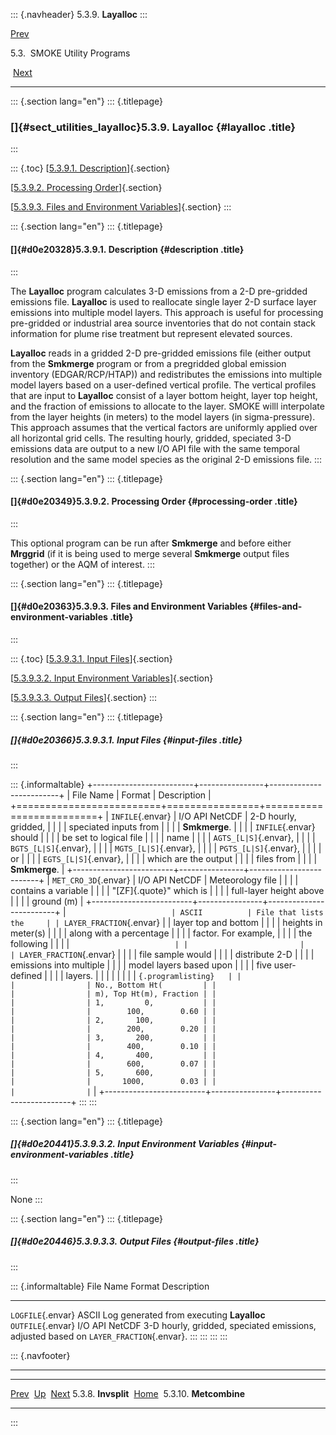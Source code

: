 ::: {.navheader}
5.3.9. **Layalloc**
:::

[Prev](ch05s03s08.html) 

5.3.  SMOKE Utility Programs

 [Next](ch05s03s10.html)

------------------------------------------------------------------------

::: {.section lang="en"}
::: {.titlepage}
<div>

<div>

### []{#sect_utilities_layalloc}5.3.9. **Layalloc** {#layalloc .title}

</div>

</div>
:::

::: {.toc}
[[5.3.9.1. Description](ch05s03s09.html#d0e20328)]{.section}

[[5.3.9.2. Processing Order](ch05s03s09.html#d0e20349)]{.section}

[[5.3.9.3. Files and Environment
Variables](ch05s03s09.html#d0e20363)]{.section}
:::

::: {.section lang="en"}
::: {.titlepage}
<div>

<div>

#### []{#d0e20328}5.3.9.1. Description {#description .title}

</div>

</div>
:::

The **Layalloc** program calculates 3-D emissions from a 2-D pre-gridded
emissions file. **Layalloc** is used to reallocate single layer 2-D
surface layer emissions into multiple model layers. This approach is
useful for processing pre-gridded or industrial area source inventories
that do not contain stack information for plume rise treatment but
represent elevated sources.

**Layalloc** reads in a gridded 2-D pre-gridded emissions file (either
output from the **Smkmerge** program or from a pregridded global
emission inventory (EDGAR/RCP/HTAP)) and redistributes the emissions
into multiple model layers based on a user-defined vertical profile. The
vertical profiles that are input to **Layalloc** consist of a layer
bottom height, layer top height, and the fraction of emissions to
allocate to the layer. SMOKE willl interpolate from the layer heights
(in meters) to the model layers (in sigma-pressure). This approach
assumes that the vertical factors are uniformly applied over all
horizontal grid cells. The resulting hourly, gridded, speciated 3-D
emissions data are output to a new I/O API file with the same temporal
resolution and the same model species as the original 2-D emissions
file.
:::

::: {.section lang="en"}
::: {.titlepage}
<div>

<div>

#### []{#d0e20349}5.3.9.2. Processing Order {#processing-order .title}

</div>

</div>
:::

This optional program can be run after **Smkmerge** and before either
**Mrggrid** (if it is being used to merge several **Smkmerge** output
files together) or the AQM of interest.
:::

::: {.section lang="en"}
::: {.titlepage}
<div>

<div>

#### []{#d0e20363}5.3.9.3. Files and Environment Variables {#files-and-environment-variables .title}

</div>

</div>
:::

::: {.toc}
[[5.3.9.3.1. Input Files](ch05s03s09.html#d0e20366)]{.section}

[[5.3.9.3.2. Input Environment
Variables](ch05s03s09.html#d0e20441)]{.section}

[[5.3.9.3.3. Output Files](ch05s03s09.html#d0e20446)]{.section}
:::

::: {.section lang="en"}
::: {.titlepage}
<div>

<div>

##### []{#d0e20366}5.3.9.3.1. Input Files {#input-files .title}

</div>

</div>
:::

::: {.informaltable}
+-------------------------+----------------+-------------------------+
| File Name               | Format         | Description             |
+=========================+================+=========================+
| `INFILE`{.envar}        | I/O API NetCDF | 2-D hourly, gridded,    |
|                         |                | speciated inputs from   |
|                         |                | **Smkmerge**.           |
|                         |                | `INFILE`{.envar} should |
|                         |                | be set to logical file  |
|                         |                | name                    |
|                         |                | `AGTS_[L|S]`{.envar},   |
|                         |                | `BGTS_[L|S]`{.envar},   |
|                         |                | `MGTS_[L|S]`{.envar},   |
|                         |                | `PGTS_[L|S]`{.envar},   |
|                         |                | or                      |
|                         |                | `EGTS_[L|S]`{.envar},   |
|                         |                | which are the output    |
|                         |                | files from              |
|                         |                | **Smkmerge**.           |
+-------------------------+----------------+-------------------------+
| `MET_CRO_3D`{.envar}    | I/O API NetCDF | Meteorology file        |
|                         |                | contains a variable     |
|                         |                | "[ZF]{.quote}" which is |
|                         |                | full-layer height above |
|                         |                | ground (m)              |
+-------------------------+----------------+-------------------------+
| `                       | ASCII          | File that lists the     |
| LAYER_FRACTION`{.envar} |                | layer top and bottom    |
|                         |                | heights in meter(s)     |
|                         |                | along with a percentage |
|                         |                | factor. For example,    |
|                         |                | the following           |
|                         |                | `                       |
|                         |                | LAYER_FRACTION`{.envar} |
|                         |                | file sample would       |
|                         |                | distribute 2-D          |
|                         |                | emissions into multiple |
|                         |                | model layers based upon |
|                         |                | five user-defined       |
|                         |                | layers.                 |
|                         |                |                         |
|                         |                | ``` {.programlisting}   |
|                         |                | No., Bottom Ht(         |
|                         |                | m), Top Ht(m), Fraction |
|                         |                | 1,         0,           |
|                         |                |        100,        0.60 |
|                         |                | 2,       100,           |
|                         |                |        200,        0.20 |
|                         |                | 3,       200,           |
|                         |                |        400,        0.10 |
|                         |                | 4,       400,           |
|                         |                |        600,        0.07 |
|                         |                | 5,       600,           |
|                         |                |       1000,        0.03 |
|                         |                | ```                     |
+-------------------------+----------------+-------------------------+
:::
:::

::: {.section lang="en"}
::: {.titlepage}
<div>

<div>

##### []{#d0e20441}5.3.9.3.2. Input Environment Variables {#input-environment-variables .title}

</div>

</div>
:::

None
:::

::: {.section lang="en"}
::: {.titlepage}
<div>

<div>

##### []{#d0e20446}5.3.9.3.3. Output Files {#output-files .title}

</div>

</div>
:::

::: {.informaltable}
  File Name           Format           Description
  ------------------- ---------------- ---------------------------------------------------------------------------------------
  `LOGFILE`{.envar}   ASCII            Log generated from executing **Layalloc**
  `OUTFILE`{.envar}   I/O API NetCDF   3-D hourly, gridded, speciated emissions, adjusted based on `LAYER_FRACTION`{.envar}.
:::
:::
:::
:::

::: {.navfooter}

------------------------------------------------------------------------

  -------------------------- -------------------- --------------------------
  [Prev](ch05s03s08.html)     [Up](ch05s03.html)     [Next](ch05s03s10.html)
  5.3.8. **Invsplit**         [Home](index.html)      5.3.10. **Metcombine**
  -------------------------- -------------------- --------------------------
:::
